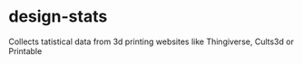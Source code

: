 # design-stats
Collects tatistical data from 3d printing websites like Thingiverse, Cults3d or Printable
